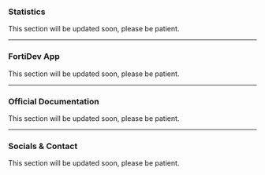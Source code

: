 ### Statistics
This section will be updated soon, please be patient.

---

### FortiDev App
This section will be updated soon, please be patient.

---

### Official Documentation
This section will be updated soon, please be patient.

---

### Socials & Contact
This section will be updated soon, please be patient.

